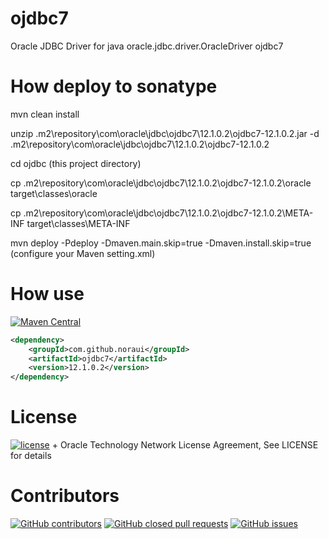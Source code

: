 # ojdbc7
Oracle JDBC Driver for java oracle.jdbc.driver.OracleDriver ojdbc7


# How deploy to sonatype
mvn clean install

unzip .m2\repository\com\oracle\jdbc\ojdbc7\12.1.0.2\ojdbc7-12.1.0.2.jar -d .m2\repository\com\oracle\jdbc\ojdbc7\12.1.0.2\ojdbc7-12.1.0.2

cd ojdbc  (this project directory)

cp .m2\repository\com\oracle\jdbc\ojdbc7\12.1.0.2\ojdbc7-12.1.0.2\oracle target\classes\oracle

cp .m2\repository\com\oracle\jdbc\ojdbc7\12.1.0.2\ojdbc7-12.1.0.2\META-INF target\classes\META-INF

mvn deploy -Pdeploy -Dmaven.main.skip=true -Dmaven.install.skip=true  (configure your Maven setting.xml)

# How use

[![Maven Central](https://maven-badges.herokuapp.com/maven-central/com.github.noraui/ojdbc7/badge.svg)](https://maven-badges.herokuapp.com/maven-central/com.github.noraui/ojdbc7)

```xml
<dependency>
    <groupId>com.github.noraui</groupId>
    <artifactId>ojdbc7</artifactId>
    <version>12.1.0.2</version>
</dependency>
```

# License

[![license](https://img.shields.io/github/license/NoraUi/ojdbc7.svg)](https://github.com/NoraUi/ojdbc7/blob/master/LICENSE) + Oracle Technology Network License Agreement, See LICENSE for details

# Contributors

[![GitHub contributors](https://img.shields.io/github/contributors/NoraUi/ojdbc7.svg)](https://github.com/NoraUi/ojdbc7/graphs/contributors)
[![GitHub closed pull requests](https://img.shields.io/github/issues-pr/NoraUi/ojdbc7.svg)](https://github.com/NoraUi/ojdbc7/pulls)
[![GitHub issues](https://img.shields.io/github/issues/NoraUi/ojdbc7.svg)](https://github.com/NoraUi/ojdbc7/issues)
